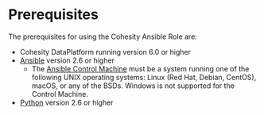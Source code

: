 # Prerequisites

The prerequisites for using the Cohesity Ansible Role are:
* Cohesity DataPlatform running version 6.0 or higher
* [Ansible](https://docs.ansible.com/ansible/latest/installation_guide/intro_installation.html) version 2.6 or higher
  * The [Ansible Control Machine](https://docs.ansible.com/ansible/latest/installation_guide/intro_installation.html#control-machine-requirements) must be a system running one of the following UNIX operating systems: Linux (Red Hat, Debian, CentOS), macOS, or any of the BSDs. Windows is not supported for the Control Machine.
* [Python](https://www.python.org/downloads) version 2.6 or higher
